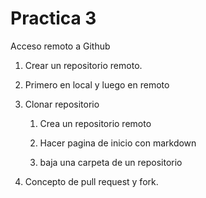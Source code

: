 # Practica 3

Acceso remoto a Github

1. Crear un repositorio remoto.
  1. Primero en local y luego en remoto

2. Clonar repositorio
    1. Crea un repositorio remoto

    2. Hacer pagina de inicio con markdown

    3. baja una carpeta de un repositorio



3. Concepto de pull request y fork.
